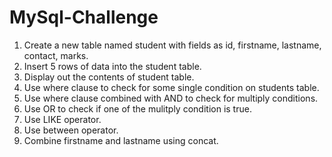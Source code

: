 # MySql-Challenge

1. Create a new table named student with fields as id, firstname, lastname, contact, marks.
2. Insert 5 rows of data into the student table.
3. Display out the contents of student table.
4. Use where clause to check for some single condition on students table.
5. Use where clause combined with AND to check for multiply conditions.
6. Use OR to check if one of the mulitply condition is true.
7. Use LIKE operator.
8. Use between operator.
9. Combine firstname and lastname using concat.
